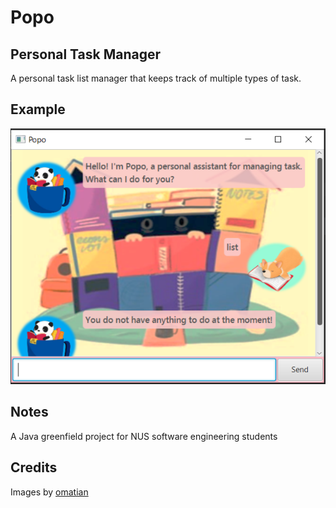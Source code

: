 # Popo
## Personal Task Manager

A personal task list manager that keeps track of multiple types of task.


## Example
![example.png](readme_example_img.png)


## Notes
A Java greenfield project for NUS software engineering students

## Credits
Images by [omatian](https://omatian.sg/)
